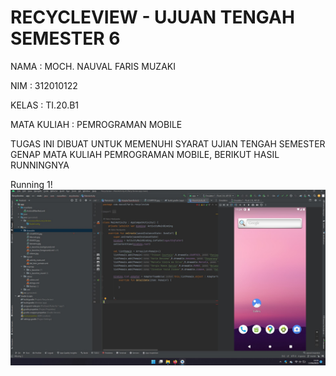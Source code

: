 # RECYCLEVIEW - UJUAN TENGAH SEMESTER 6

NAMA            : MOCH. NAUVAL FARIS MUZAKI 

NIM             : 312010122

KELAS           : TI.20.B1

MATA KULIAH     : PEMROGRAMAN MOBILE

TUGAS INI DIBUAT UNTUK MEMENUHI SYARAT UJIAN TENGAH SEMESTER GENAP MATA KULIAH PEMROGRAMAN MOBILE, BERIKUT HASIL RUNNINGNYA

Running 1!
![hasil run](https://github.com/nauvalfarismuzaki/RecycleViewUTS/blob/master/running.jpg)
